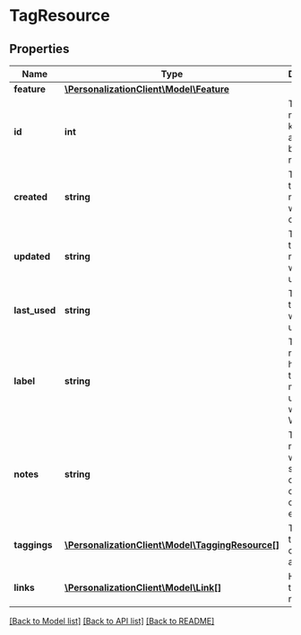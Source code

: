 # TagResource

## Properties
Name | Type | Description | Notes
------------ | ------------- | ------------- | -------------
**feature** | [**\PersonalizationClient\Model\Feature**](Feature.md) |  | [optional] 
**id** | **int** | The numeric key assigned by the JPA repository. | 
**created** | **string** | The date &amp; time the resource was created. | 
**updated** | **string** | The date &amp; time the resource was updated. | 
**last_used** | **string** | The date &amp; time the tag was last used. | 
**label** | **string** | The readable handle for the Tag, must be unique within the Workspace. | 
**notes** | **string** | To remind readers why the search was of interest or summary of results, etc. | [optional] 
**taggings** | [**\PersonalizationClient\Model\TaggingResource[]**](TaggingResource.md) | THe just-tagged content, if any. | [optional] 
**links** | [**\PersonalizationClient\Model\Link[]**](Link.md) | Hyperlinks to related resources. | [optional] 

[[Back to Model list]](../README.md#documentation-for-models) [[Back to API list]](../README.md#documentation-for-api-endpoints) [[Back to README]](../README.md)


